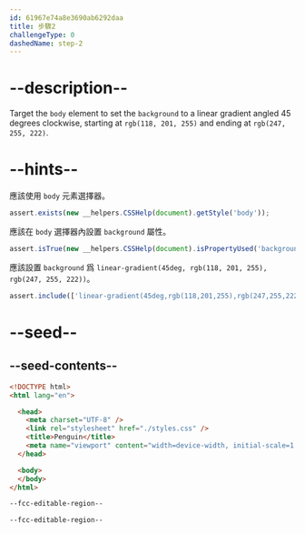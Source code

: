 ```yaml
---
id: 61967e74a8e3690ab6292daa
title: 步驟2
challengeType: 0
dashedName: step-2
---
```


# --description--

Target the `body` element to set the `background` to a linear gradient angled 45 degrees clockwise, starting at `rgb(118, 201, 255)` and ending at `rgb(247, 255, 222)`.

# --hints--

應該使用 `body` 元素選擇器。

```js
assert.exists(new __helpers.CSSHelp(document).getStyle('body'));
```

應該在 `body` 選擇器內設置 `background` 屬性。

```js
assert.isTrue(new __helpers.CSSHelp(document).isPropertyUsed('background'));
```

應該設置 `background` 爲 `linear-gradient(45deg, rgb(118, 201, 255), rgb(247, 255, 222))`。

```js
assert.include(['linear-gradient(45deg,rgb(118,201,255),rgb(247,255,222))', 'rgba(0,0,0,0)linear-gradient(45deg,rgb(118,201,255),rgb(247,255,222))repeatscroll0%0%'], new __helpers.CSSHelp(document).getStyle('body')?.getPropVal('background', true));
```

# --seed--

## --seed-contents--

```html
<!DOCTYPE html>
<html lang="en">

  <head>
    <meta charset="UTF-8" />
    <link rel="stylesheet" href="./styles.css" />
    <title>Penguin</title>
    <meta name="viewport" content="width=device-width, initial-scale=1.0" />
  </head>

  <body>
  </body>
</html>
```

```css
--fcc-editable-region--

--fcc-editable-region--
```
